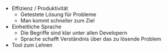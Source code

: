 - Effizienz / Produktivität
	- Getestete Lösung für Probleme
	- Man kommt schneller zum Ziel
- Einheitliche Sprache
	- Die Begriffe sind klar unter allen Developern
	- Sprache schafft Verständnis über das zu lösende Problem
- Tool zum Lehren